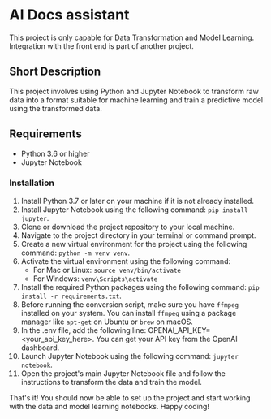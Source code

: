 # AI Docs assistant

This project is only capable for Data Transformation and Model Learning. Integration with the front end is part of another project.

## Short Description

This project involves using Python and Jupyter Notebook to transform raw data into a format suitable for machine learning and train a predictive model using the transformed data.

## Requirements

- Python 3.6 or higher
- Jupyter Notebook

### Installation

1. Install Python 3.7 or later on your machine if it is not already installed.
2. Install Jupyter Notebook using the following command: `pip install jupyter`.
3. Clone or download the project repository to your local machine.
4. Navigate to the project directory in your terminal or command prompt.
5. Create a new virtual environment for the project using the following command: `python -m venv venv`.
6. Activate the virtual environment using the following command:
   - For Mac or Linux: `source venv/bin/activate`
   - For Windows: `venv\Scripts\activate`
7. Install the required Python packages using the following command: `pip install -r requirements.txt`.
8. Before running the conversion script, make sure you have `ffmpeg` installed on your system.
   You can install `ffmpeg` using a package manager like `apt-get` on Ubuntu or `brew` on macOS.
9. In the .env file, add the following line: OPENAI_API_KEY=<your_api_key_here>. You can get your API key from the OpenAI dashboard.
10. Launch Jupyter Notebook using the following command: `jupyter notebook`.
11. Open the project's main Jupyter Notebook file and follow the instructions to transform the data and train the model.

That's it! You should now be able to set up the project and start working with the data and model learning notebooks. Happy coding!
